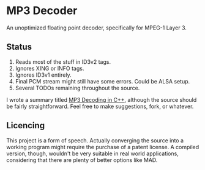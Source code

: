 # MP3 Decoder

An unoptimized floating point decoder, specifically for MPEG-1 Layer 3.

## Status

1. Reads most of the stuff in ID3v2 tags.
2. Ignores XING or INFO tags.
3. Ignores ID3v1 entirely.
4. Final PCM stream might still have some errors. Could be ALSA setup.
5. Several TODOs remaining throughout the source.

I wrote a summary titled [MP3 Decoding in C++](http://www.fcreyf.com/11114/mp3-decoding-in-c++), although the source should be fairly straightforward. Feel free to make suggestions, fork, or whatever.

## Licencing

This project is a form of speech. Actually converging the source into a working program might require the purchase of a patent license. A compiled version, though, wouldn't be very suitable in real world applications, considering that there are plenty of better options like MAD.
